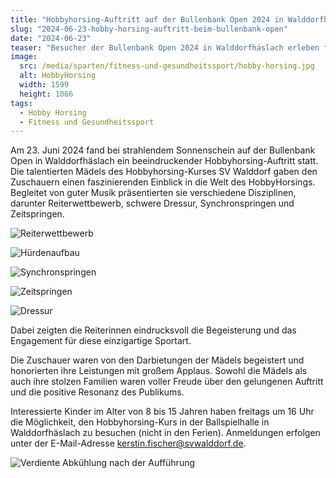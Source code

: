 ```yaml
---
title: "Hobbyhorsing-Auftritt auf der Bullenbank Open 2024 in Walddorfhäslach"
slug: "2024-06-23-hobby-horsing-auftritt-beim-bullenbank-open"
date: "2024-06-23"
teaser: "Besucher der Bullenbank Open 2024 in Walddorfhäslach erleben faszinierenden Hobbyhorsing-Auftritt."
image:
  src: /media/sparten/fitness-und-gesundheitssport/hobby-horsing.jpg
  alt: HobbyHorsing
  width: 1599
  height: 1066
tags:
  - Hobby Horsing
  - Fitness und Gesundheitssport
---
```

Am 23. Juni 2024 fand bei strahlendem Sonnenschein auf der Bullenbank Open in Walddorfhäslach ein beeindruckender Hobbyhorsing-Auftritt statt. Die talentierten Mädels des Hobbyhorsing-Kurses SV Walddorf gaben den Zuschauern einen faszinierenden Einblick in die Welt des HobbyHorsings. Begleitet von guter Musik präsentierten sie verschiedene Disziplinen, darunter Reiterwettbewerb, schwere Dressur, Synchronspringen und Zeitspringen.

![Reiterwettbewerb](/media/2024/2024-06-24-hobbyhorsing-bei-bullenbank-open-1.jpg)

![Hürdenaufbau](/media/2024/2024-06-24-hobbyhorsing-bei-bullenbank-open-5.jpg)

![Synchronspringen](/media/2024/2024-06-24-hobbyhorsing-bei-bullenbank-open-2.jpg)

![Zeitspringen](/media/2024/2024-06-24-hobbyhorsing-bei-bullenbank-open-3.jpg)

![Dressur](/media/2024/2024-06-24-hobbyhorsing-bei-bullenbank-open-4.jpg)

Dabei zeigten die Reiterinnen eindrucksvoll die Begeisterung und das Engagement für diese einzigartige Sportart.

Die Zuschauer waren von den Darbietungen der Mädels begeistert und honorierten ihre Leistungen mit großem Applaus. Sowohl die Mädels als auch ihre stolzen Familien waren voller Freude über den gelungenen Auftritt und die positive Resonanz des Publikums.

Interessierte Kinder im Alter von 8 bis 15 Jahren haben freitags um 16 Uhr die Möglichkeit, den Hobbyhorsing-Kurs in der Ballspielhalle in Walddorfhäslach zu besuchen (nicht in den Ferien). Anmeldungen erfolgen unter der E-Mail-Adresse [kerstin.fischer@svwalddorf.de](mailto:kerstin.fischer@svwalddorf.de).

![Verdiente Abkühlung nach der Aufführung](/media/2024/2024-06-24-hobbyhorsing-bei-bullenbank-open-6.jpg)
